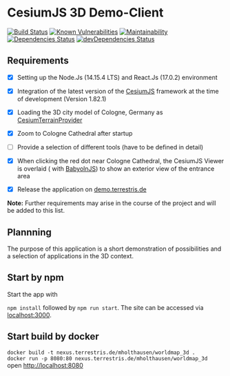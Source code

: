 # CesiumJS 3D Demo-Client

[![Build Status](https://github.com/mholthausen/worldmap_3d/workflows/Build%20and%20Deploy/badge.svg)](https://github.com/mholthausen/worldmap_3d/actions?query=workflow%3A%22Build+and+Deploy%22)
[![Known Vulnerabilities](https://snyk.io/test/github/mholthausen/worldmap_3d/badge.svg?targetFile=package.json)](https://snyk.io/test/github/mholthausen/worldmap_3d?targetFile=package.json)
[![Maintainability](https://api.codeclimate.com/v1/badges/104d45c34d81fac02423/maintainability)](https://codeclimate.com/github/mholthausen/worldmap_3d/maintainability)
[![Dependencies Status](https://david-dm.org/mholthausen/worldmap_3d.svg)](https://david-dm.org/mholthausen/worldmap_3d)
[![devDependencies Status](https://david-dm.org/mholthausen/worldmap_3d/dev-status.svg)](https://david-dm.org/mholthausen/worldmap_3d?type=dev)

## Requirements

- [x] Setting up the Node.Js (14.15.4 LTS) and React.Js (17.0.2) environment

- [x] Integration of the latest version of the [CesiumJS](https://cesiumjs.org/) framework at the time of development (Version 1.82.1)

- [x] Loading the 3D city model of Cologne, Germany as [CesiumTerrainProvider](https://cesium.com/docs/cesiumjs-ref-doc/CesiumTerrainProvider.html)

- [x] Zoom to Cologne Cathedral after startup

- [ ] Provide a selection of different tools (have to be defined in detail)

- [x] When clicking the red dot near Cologne Cathedral, the CesiumJS Viewer is overlaid ( with [BabyolnJS](https://www.babylonjs.com/)) to show an exterior view of the entrance area

- [x] Release the application on [demo.terrestris.de](https://demo.terrestris.de/)

**Note:** Further requirements may arise in the course of the project and will be added to this list.

## Plannning

The purpose of this application is a short demonstration of possibilities and a selection of applications in the 3D context.

## Start by npm

Start the app with

`npm install` followed by `npm run start`. The site can be accessed via [localhost:3000](http://localhost:3000).

## Start build by docker

`docker build -t nexus.terrestris.de/mholthausen/worldmap_3d .`  
`docker run -p 8080:80 nexus.terrestris.de/mholthausen/worldmap_3d`  
open [http://localhost:8080](http://localhost:8080)
